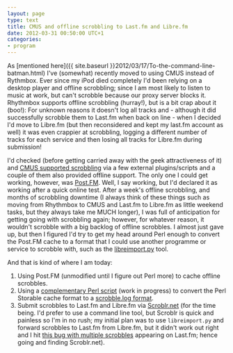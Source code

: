 ```yaml
---
layout: page
type: text
title: CMUS and offline scrobbling to Last.fm and Libre.fm
date: 2012-03-31 00:50:00 UTC+1
categories:
- program
---
```

As [mentioned here]({{ site.baseurl }}2012/03/17/To-the-command-line-batman.html) I've (somewhat) recently moved to using CMUS instead of Rythmbox. Ever since my iPod died completely I'd been relying on a desktop player and offline scrobbling; since I am most likely to listen to music at work, but can't scrobble because our proxy server blocks it. Rhythmbox supports offline scrobbling (hurray!), but is a bit crap about it (boo!): For unknown reasons it doesn't log all tracks and - although it did successfully scrobble them to Last.fm when back on line - when I decided I'd move to Libre.fm (but then reconsidered and kept my last.fm account as well) it was even crappier at scrobbling, logging a different number of tracks for each service and then losing all tracks for Libre.fm during submission!

I'd checked (before getting carried away with the geek attractiveness of it) and [CMUS supported scrobbling](http://cmus.sourceforge.net/wiki/doku.php?id=status_display_programs#audio_scrobbling_to_eg_lastfm_or_librefm) via a few external plugins/scripts and a couple of them also provided offline support. The only one I could get working, however, was [Post.FM](http://nex.scrapping.cc/post-fm/). Well, I say working, but I'd declared it as working after a quick online test. After a week's offline scrobbling, and months of scrobbling downtime (I always think of these things such as moving from Rhythmbox to CMUS and Last.fm to Libre.fm as little weekend tasks, but they always take me MUCH longer), I was full of anticipation for getting going with scrobbling again; however, for whatever reason, it wouldn't scrobble with a big backlog of offline scrobbles. I almost just gave up, but then I figured I'd try to get my head around Perl enough to convert the Post.FM cache to a format that I could use another programme or service to scrobble with, such as the [libreimport.py](http://bugs.foocorp.net/projects/librefm/wiki/LastToLibre) tool. 

And that is kind of where I am today:

1. Using Post.FM (unmodified until I figure out Perl more) to cache offline scrobbles.
2. Using a [complementary Perl script](https://github.com/atomicules/post-fm) (work in progress) to convert the Perl Storable cache format to a [scrobble.log format](http://www.audioscrobbler.net/wiki/Portable_Player_Logging).
3. Submit scrobbles to Last.fm and Libre.fm via [Scroblr.net](http://scroblr.net/) (for the time being. I'd prefer to use a command line tool, but Scroblr is quick and painless so I'm in no rush; my initial plan was to use `libreimport.py` and forward scrobbles to Last.fm from Libre.fm, but it didn't work out right and I hit [this bug with multiple scrobbles](http://bugs.foocorp.net/issues/765) appearing on Last.fm; hence going and finding Scroblr.net).
